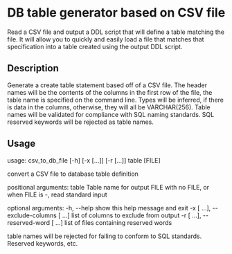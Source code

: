 # DB table generator based on CSV file #
Read a CSV file and output a DDL script that will define a table matching the
file. It will allow you to quickly and easily load a file that matches that
specification into a table created using the output DDL script.

## Description ##

Generate a create table statement based off of a CSV file. The header names
will be the contents of the columns in the first row of the file, the
table name is specified on the command line.
Types will be inferred, if there is data in the columns, otherwise, they will
all be VARCHAR(256).
Table names will be validated for compliance with SQL naming standards. SQL
reserved keywords will be rejected as table names.

## Usage ##
usage: csv\_to\_db\_file [-h] [-x  [...]] [-r  [...]] table [FILE]

convert a CSV file to database table definition

positional arguments:
  table                 Table name for output
  FILE                  with no FILE, or when FILE is -, read standard input

optional arguments:
  -h, --help            show this help message and exit
  -x  [ ...], --exclude-columns  [ ...]
                        list of columns to exclude from output
  -r  [ ...], --reserved-word  [ ...]
                        list of files containing reserved words

table names will be rejected for failing to conform to SQL standards. Reserved
keywords, etc.

